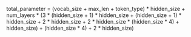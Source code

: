 total_parameter = (vocab_size + max_len + token_type) * hidden_size + num_layers * (3 * (hidden_size + 1) * hidden_size + (hidden_size + 1) * hidden_size + 2 * hidden_size + 2 * hidden_size * (hidden_size * 4) + hidden_size) + (hidden_size * 4) + 2 * hidden_size)
